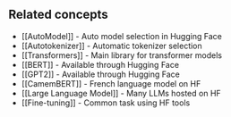 

## Related concepts

- [[AutoModel]] - Auto model selection in Hugging Face
- [[Autotokenizer]] - Automatic tokenizer selection
- [[Transformers]] - Main library for transformer models
- [[BERT]] - Available through Hugging Face
- [[GPT2]] - Available through Hugging Face
- [[CamemBERT]] - French language model on HF
- [[Large Language Model]] - Many LLMs hosted on HF
- [[Fine-tuning]] - Common task using HF tools
